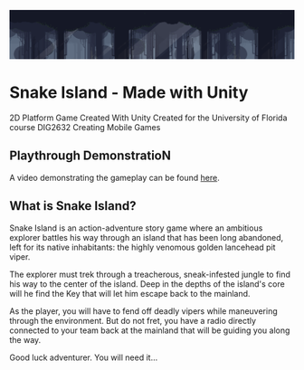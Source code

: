 ![alt text](https://github.com/mpangas/snake-island/blob/main/Assets/Sprites/TempBackgroundReadMe2.png?raw=true)
# Snake Island - Made with Unity
2D Platform Game Created With Unity
Created for the University of Florida course DIG2632 Creating Mobile Games

## Playthrough DemonstratioN
A video demonstrating the gameplay can be found [here](https://www.youtube.com/watch?v=9Qf7Xl6-upg).

## What is Snake Island?
Snake Island is an action-adventure story game where an ambitious explorer battles his way through an island that has been long abandoned, left for its native inhabitants: the highly venomous golden lancehead pit viper. 

The explorer must trek through a treacherous, sneak-infested jungle to find his way to the center of the island. Deep in the depths of the island's core will he find the Key that will let him escape back to the mainland.

As the player, you will have to fend off deadly vipers while maneuvering through the environment. But do not fret, you have a radio directly connected to your team back at the mainland that will be guiding you along the way. 

Good luck adventurer. You will need it...
